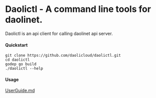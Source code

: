 Daolictl - A command line tools for daolinet.
=============================================

Daolictl is an api client for calling daolinet api server.

#### Quickstart

    git clone https://github.com/daolicloud/daolictl.git
    cd daolictl
    godep go build
    ./daolictl --help

#### Usage

[UserGuide.md](../daolinet/master/docs/中文安装文档.md)
